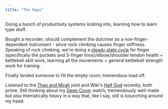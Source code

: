 ```yaml
---
title: "The Haps"
---
```

Doing a bunch of productivity systems looking into, learning how to learn type stuff.

Bought a recorder; should complement the dulcimer as a non-finger-dependent instrument - since rock climbing causes finger stiffness. Speaking of rock climbing, we're doing a [steady state cycle](https://antranik.org/ssc/) for finger (specifically the pockets and 3-finger trios)/elbow/shoulder tendon health + kettlebell skill work, learning all the movements + general kettlebell strength work for training. 

Finally landed someone to fill the empty room; tremendous load off.

Listened to the [Thao and Mirah](https://thaomirah.bandcamp.com/album/thao-mirah) joint and Wiki's [Half God](https://wiksetnyc.bandcamp.com/album/half-god) recently; both prime. Still thinking about my [Deep Cover](https://letterboxd.com/film/deep-cover/) watch; tremendously well-made but also thematically heavy in a way that, like I say, still is bounching around my head.

